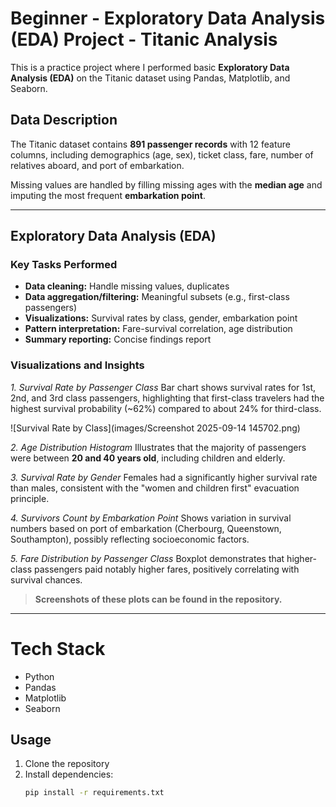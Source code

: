 # Beginner - Exploratory Data Analysis (EDA) Project - Titanic Analysis

This is a practice project where I performed basic **Exploratory Data Analysis (EDA)** on the Titanic dataset using Pandas, Matplotlib, and Seaborn.

## Data Description

The Titanic dataset contains **891 passenger records** with 12 feature columns, including demographics (age, sex), ticket class, fare, number of relatives aboard, and port of embarkation.

Missing values are handled by filling missing ages with the **median age** and imputing the most frequent **embarkation point**.

---

## Exploratory Data Analysis (EDA)

### Key Tasks Performed
- **Data cleaning:** Handle missing values, duplicates  
- **Data aggregation/filtering:** Meaningful subsets (e.g., first-class passengers)  
- **Visualizations:** Survival rates by class, gender, embarkation point  
- **Pattern interpretation:** Fare-survival correlation, age distribution  
- **Summary reporting:** Concise findings report  

### Visualizations and Insights

*1. Survival Rate by Passenger Class*
Bar chart shows survival rates for 1st, 2nd, and 3rd class passengers, highlighting that first-class travelers had the highest survival probability (~62%) compared to about 24% for third-class.

![Survival Rate by Class](images/Screenshot 2025-09-14 145702.png)


*2. Age Distribution Histogram*
Illustrates that the majority of passengers were between **20 and 40 years old**, including children and elderly.

*3. Survival Rate by Gender*
Females had a significantly higher survival rate than males, consistent with the "women and children first" evacuation principle.

*4. Survivors Count by Embarkation Point*
Shows variation in survival numbers based on port of embarkation (Cherbourg, Queenstown, Southampton), possibly reflecting socioeconomic factors.

*5. Fare Distribution by Passenger Class*
Boxplot demonstrates that higher-class passengers paid notably higher fares, positively correlating with survival chances.

> **Screenshots of these plots can be found in the repository.**

---

# Tech Stack

- Python
- Pandas
- Matplotlib
- Seaborn

## Usage

1. Clone the repository
2. Install dependencies:
   ```bash
   pip install -r requirements.txt
   ```


